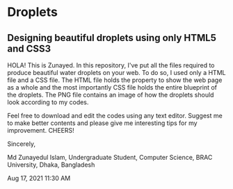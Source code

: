 # Droplets
## Designing beautiful droplets using only HTML5 and CSS3

HOLA! This is Zunayed. In this repository, I've put all the files required to produce beautiful water droplets on your web.
To do so, I used only a HTML file and a CSS file. The HTML file holds the property to show the web page as a whole and the most
importantly CSS file holds the entire blueprint of the droplets. The PNG file contains an image of how the droplets should look
according to my codes.

Feel free to download and edit the codes using any text editor. Suggest me to make better contents and please give me interesting
tips for my improvement. CHEERS!

Sincerely,

Md Zunayedul Islam,
Undergraduate Student,
Computer Science,
BRAC University, Dhaka, Bangladesh

Aug 17, 2021
11:30 AM
